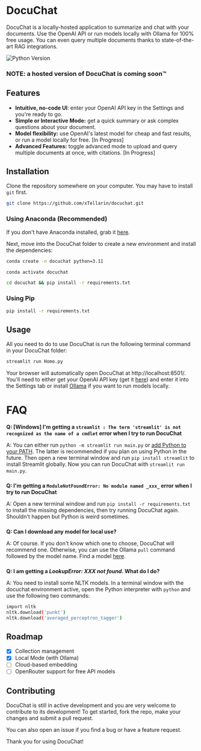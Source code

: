 # DocuChat

DocuChat is a locally-hosted application to summarize and chat with your documents. Use the OpenAI API or run models locally with Ollama for 100% free usage. You can even query multiple documents thanks to state-of-the-art RAG integrations.

![Python Version](https://img.shields.io/badge/Python-3.11-blue?logo=python)

### **NOTE: a hosted version of DocuChat is coming soon™**

## Features

- **Intuitive, no-code UI**: enter your OpenAI API key in the Settings and you're ready to go.
- **Simple or Interactive Mode:** get a quick summary or ask complex questions about your document.
- **Model flexibility:** use OpenAI's latest model for cheap and fast results, or run a model locally for free. [In Progress]
- **Advanced Features:** toggle advanced mode to upload and query multiple documents at once, with citations. [In Progress]

## Installation
Clone the repository somewhere on your computer. You may have to install `git` first.
```bash
git clone https://github.com/xTellarin/docuchat.git
```
### Using Anaconda (Recommended)
If you don't have Anaconda installed, grab it [here](https://www.anaconda.com/products/individual).

Next, move into the DocuChat folder to create a new environment and install the dependencies:
```bash
conda create -n docuchat python=3.11
```
```bash
conda activate docuchat
```
```bash
cd docuchat && pip install -r requirements.txt
```

### Using Pip
```bash
pip install -r requirements.txt
```

## Usage
All you need to do to use DocuChat is run the following terminal command in your DocuChat folder:
```bash
streamlit run Home.py
```
Your browser will automatically open DocuChat at http://localhost:8501/.
You'll need to either get your OpenAI API key (get it [here](https://platform.openai.com/account/api-keys)) and enter it into the Settings tab or install [Ollama](https://ollama.com/) if you want to run models locally.

# FAQ
**Q: [Windows] I'm getting a `streamlit : The term 'streamlit' is not recognized as the name of a cmdlet` error when I try to run DocuChat**

A: You can either run `python -m streamlit run main.py` or [add Python to your PATH](https://datatofish.com/add-python-to-windows-path/).
The latter is recommended if you plan on using Python in the future.
Then open a new terminal window and run `pip install streamlit` to install Streamlit globally. Now you can run DocuChat with `streamlit run main.py`.

###
**Q: I'm getting a `ModuleNotFoundError: No module named _xxx_` error when I try to run DocuChat**

A: Open a new terminal window and run `pip install -r requirements.txt` to install the missing dependencies, then try running DocuChat again. Shouldn't happen but Python is weird sometimes.

###
**Q: Can I download any model for local use?**

A: Of course. If you don't know which one to choose, DocuChat will recommend one. Otherwise, you can use the Ollama `pull` command followed by the model name. Find a model [here](https://ollama.com/search).

###
**Q: I am getting a *LookupError: XXX not found*. What do I do?**

A: You need to install some NLTK models. In a terminal window with the docuchat environment active, open the Python interpreter with `python` and use the following two commands:

```bash
import nltk
nltk.download('punkt')
nltk.download('averaged_perceptron_tagger')
```

## Roadmap
- [x] Collection management
- [x] Local Mode (with Ollama)
- [ ] Cloud-based embedding
- [ ] OpenRouter support for free API models

## Contributing
DocuChat is still in active development and you are very welcome to contribute to its development! To get started, fork the repo, make your changes and submit a pull request.

You can also open an issue if you find a bug or have a feature request.

Thank you for using DocuChat!
